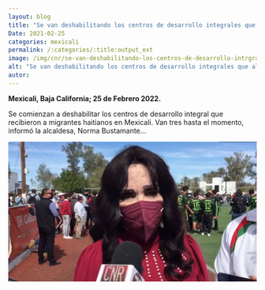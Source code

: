 ```yaml
---
layout: blog
title: "Se van deshabilitando los centros de desarrollo integrales que albergaron haitianos"
Date: 2021-02-25
categories: mexicali
permalink: /:categories/:title:output_ext
image: /img/cnr/se-van-deshabilitando-los-centros-de-desarrollo-intrgrales.png
alt: "Se van deshabilitando los centros de desarrollo integrales que albergaron haitianos"
autor:
---
```


**Mexicali, Baja California; 25 de Febrero 2022.** 

Se comienzan a deshabilitar los centros de desarrollo integral que recibieron a migrantes haitianos en Mexicali. Van tres hasta el momento, informó la alcaldesa, Norma Bustamante…


<div id="carouselExampleSlidesOnly" class="carousel slide" data-ride="carousel">
  <div class="carousel-inner">
    <div class="carousel-item active">
       <img class="d-block w-100" src="/img/cnr/se-van-deshabilitando-los-centros-de-desarrollo-intrgrales.png" loading="lazy"  alt="Se van deshabilitando los centros de desarrollo integrales que albergaron haitianos">
    </div>
  </div>
</div>